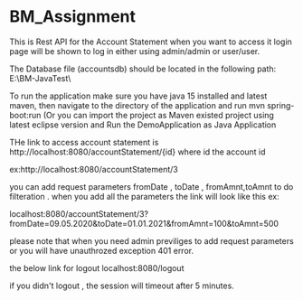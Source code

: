 # BM_Assignment

This is Rest API for the Account Statement
when you want to access it login page will be shown to log in either using admin/admin or user/user.

The Database file (accountsdb) should be located in the following path: E:\BM-JavaTest\

To run the application make sure you have java 15 installed and latest maven, then navigate to the directory of the application and run mvn spring-boot:run
(Or you can import the project as Maven existed project using latest eclipse version and Run the DemoApplication as Java Application

THe link to access account statement is
http://localhost:8080/accountStatement/{id} where id the account id

ex:http://localhost:8080/accountStatement/3

you can add request parameters fromDate , toDate , fromAmnt,toAmnt to do filteration . when you add all the parameters the link will look like this ex:

localhost:8080/accountStatement/3?fromDate=09.05.2020&toDate=01.01.2021&fromAmnt=100&toAmnt=500

please note that when you need admin previliges to add request parameters or you will have unauthrozed exception 401 error.

the below link for logout
localhost:8080/logout

if you didn't logout , the session will timeout after 5 minutes.


